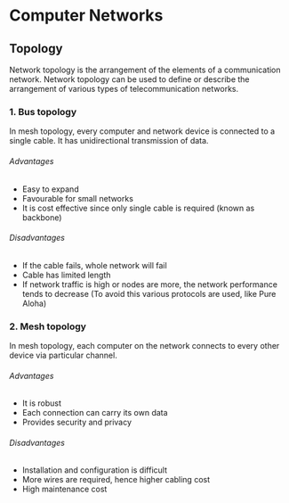 # Computer Networks

## Topology

Network topology is the arrangement of the elements of a communication network. Network topology can be used to define or describe the arrangement of various types of telecommunication networks.


### 1. Bus topology

In mesh topology, every computer and network device is connected to a single cable. It has unidirectional transmission of data.

###### Advantages

* Easy to expand
* Favourable for small networks
* It is cost effective since only single cable is required (known as backbone)

###### Disadvantages

* If the cable fails, whole network will fail
* Cable has limited length
* If network traffic is high or nodes are more, the network performance tends to decrease (To avoid this various protocols are used, like Pure Aloha)


### 2. Mesh topology

In mesh topology, each computer on the network connects to every other device via particular channel.

###### Advantages

* It is robust
* Each connection can carry its own data
* Provides security and privacy

###### Disadvantages

* Installation and configuration is difficult
* More wires are required, hence higher cabling cost
* High maintenance cost